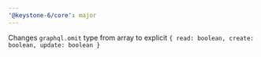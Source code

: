```yaml
---
'@keystone-6/core': major
---
```


Changes `graphql.omit` type from array to explicit `{ read: boolean, create: boolean, update: boolean }`
